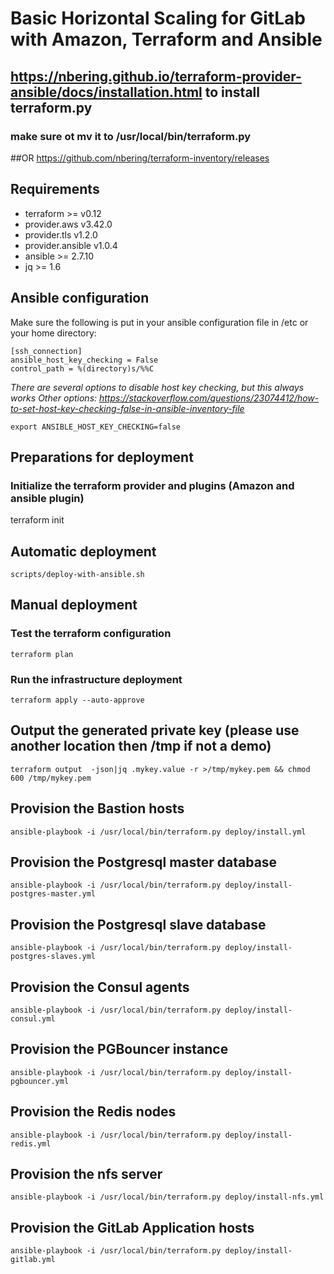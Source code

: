 # Basic Horizontal Scaling for GitLab with Amazon, Terraform and Ansible
## https://nbering.github.io/terraform-provider-ansible/docs/installation.html  to install terraform.py 
### make sure ot mv it to /usr/local/bin/terraform.py
##OR https://github.com/nbering/terraform-inventory/releases
## Requirements
* terraform >= v0.12
 * provider.aws v3.42.0
 * provider.tls v1.2.0
 * provider.ansible  v1.0.4
* ansible >= 2.7.10 
* jq >= 1.6

## Ansible configuration
Make sure the following is put in your ansible configuration file in /etc or your home directory:

```  
[ssh_connection]
ansible_host_key_checking = False
control_path = %(directory)s/%%C
```  
_There are several options to disable host key checking, but this always works_
_Other options: https://stackoverflow.com/questions/23074412/how-to-set-host-key-checking-false-in-ansible-inventory-file_

``` 
export ANSIBLE_HOST_KEY_CHECKING=false
``` 

## Preparations for deployment

### Initialize the terraform provider and plugins (Amazon and ansible plugin)
terraform init

## Automatic deployment
``` 
scripts/deploy-with-ansible.sh
``` 

## Manual deployment
### Test the terraform configuration
``` 
terraform plan
``` 
### Run the infrastructure deployment
``` 
terraform apply --auto-approve
``` 
## Output the generated private key (please use another location then /tmp if not a demo)
``` 
terraform output  -json|jq .mykey.value -r >/tmp/mykey.pem && chmod 600 /tmp/mykey.pem
``` 
## Provision the Bastion hosts
``` 
ansible-playbook -i /usr/local/bin/terraform.py deploy/install.yml
``` 
## Provision the Postgresql master database
``` 
ansible-playbook -i /usr/local/bin/terraform.py deploy/install-postgres-master.yml 
``` 
## Provision the Postgresql slave database
``` 
ansible-playbook -i /usr/local/bin/terraform.py deploy/install-postgres-slaves.yml 
``` 
## Provision the Consul agents
``` 
ansible-playbook -i /usr/local/bin/terraform.py deploy/install-consul.yml 
``` 
## Provision the PGBouncer instance
``` 
ansible-playbook -i /usr/local/bin/terraform.py deploy/install-pgbouncer.yml
``` 
## Provision the Redis nodes
``` 
ansible-playbook -i /usr/local/bin/terraform.py deploy/install-redis.yml
``` 
## Provision the nfs server
``` 
ansible-playbook -i /usr/local/bin/terraform.py deploy/install-nfs.yml
``` 
## Provision the GitLab Application hosts
``` 
ansible-playbook -i /usr/local/bin/terraform.py deploy/install-gitlab.yml
 ``` 
